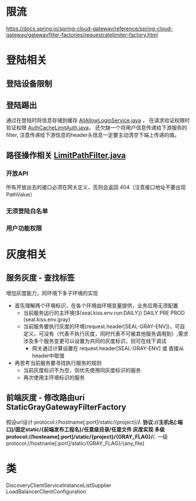 # 限流
https://docs.spring.io/spring-cloud-gateway/reference/spring-cloud-gateway/gatewayfilter-factories/requestratelimiter-factory.html

# 登陆相关
## 登陆设备限制
## 登陆踢出
通过在登陆时将信息存储到缓存 [AllAllowLoginService.java](src%2Fmain%2Fjava%2Fio%2Fgithub%2Fseal90%2Fkiss%2Fgateway%2Flogin%2Fservice%2Fimpl%2FAllAllowLoginService.java) ，
在请求验证权限时验证权限 [AuthCacheLimitAuth.java](src%2Fmain%2Fjava%2Fio%2Fgithub%2Fseal90%2Fkiss%2Fgateway%2Fauth%2FAuthCacheLimitAuth.java)，
还欠缺一个将用户信息传递给下游服务的filter, 注意传递给下游信息的header头信息一定要主动清空下端上传递的值。

## 路径操作相关 [LimitPathFilter.java](src%2Fmain%2Fjava%2Fio%2Fgithub%2Fseal90%2Fkiss%2Fgateway%2Ffilter%2FLimitPathFilter.java)
### 开放API
所有开放出去的接口必须在网关定义，否则会返回 404（注意接口地址不要出现PathValue）
### 无须登陆白名单
### 用户功能权限

# 灰度相关
## 服务灰度 - 查找标签
增加灰度能力，同环境下多子环境的实现
* 首先理解两个环境标识，在各个环境由环境变量提供，业务应用无须配置
  * 当前服务运行的主环境(${seal.kiss.env.run:DAILY}) DAILY PRE PROD (seal.kiss.env.gray)
  * 当前服务要执行灰度的环境(request.header\[SEAL-GRAY-ENV])，可自定义，可没有（代表不执行灰度，同时代表不可被其他服务调用到）,需求涉及多个服务变更可以设置为共同的灰度标识，则可在线下调试
    * 网关通过计算设置在 request.header\[SEAL-GRAY-ENV] 或 直接从header中取值
* 再思考当前服务要寻找执行服务的规则
  * 当前灰度标识不为空，则优先使用同灰度标识的服务
  * 再次使用主环境标识的服务


## 前端灰度 - 修改路由uri StaticGrayGatewayFilterFactory
假设url设计 protocol://hostname[:port]/static/{project}/**/*.*
协议://主机名[:端口]/固定static/{前端发布工程名}/任意级目录/任意文件
灰度实现
多级
protocol://hostname[:port]/static/{project}/{GRAY_FLAG}/**/*.*
一级
protocol://hostname[:port]/static/{GRAY_FLAG}/{any_file}

# 类
DiscoveryClientServiceInstanceListSupplier
LoadBalancerClientConfiguration